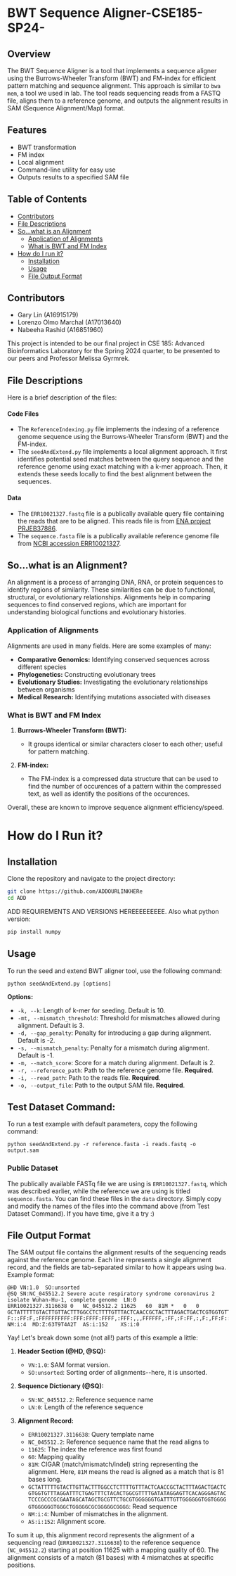 # BWT Sequence Aligner-CSE185-SP24-

## Overview
The BWT Sequence Aligner is a tool that implements a sequence aligner using the Burrows-Wheeler Transform (BWT) and FM-index for efficient pattern matching and sequence alignment. This approach is similar to `bwa mem`, a tool we used in lab. The tool reads sequencing reads from a FASTQ file, aligns them to a reference genome, and outputs the alignment results in SAM (Sequence Alignment/Map) format.

## Features
- BWT transformation
- FM index
- Local alignment
- Command-line utility for easy use
- Outputs results to a specified SAM file

## Table of Contents

- [Contributors](#contributors)
- [File Descriptions](#file-descriptions)
- [So...what is an Alignment](#sowhat-is-an-alignment)
  - [Application of Alignments](#application-of-alignments)
  - [What is BWT and FM Index](#what-is-bwt-and-fm-index)
- [How do I run it?](#how-do-i-run-it)
  - [Installation](#installation)
  - [Usage](#usage)
  - [File Output Format](#file-output-format)

## Contributors

- Gary Lin (A16915179)
- Lorenzo Olmo Marchal (A17013640)
- Nabeeha Rashid (A16851960)

This project is intended to be our final project in CSE 185: Advanced Bioinformatics Laboratory for the Spring 2024 quarter, to be presented to our peers and Professor Melissa Gyrmrek.

## File Descriptions
Here is a brief description of the files:

#### Code Files
- The `ReferenceIndexing.py` file implements the indexing of a reference genome sequence using the Burrows-Wheeler Transform (BWT) and the FM-index. 
- The `seedAndExtend.py` file implements a local alignment approach. It first identifies potential seed matches between the query sequence and the reference genome using exact matching with a k-mer approach. Then, it extends these seeds locally to find the best alignment between the sequences. 

#### Data
- The `ERR10021327.fastq` file is a publically available query file containing the reads that are to be aligned. This reads file is from [ENA project PRJEB37886](https://www.ebi.ac.uk/ena/browser/view/PRJEB37886). 
- The `sequence.fasta` file is a publically available reference genome file from [NCBI accession ERR10021327](https://www.ncbi.nlm.nih.gov/nuccore/NC_045512.2).

## So...what is an Alignment?
An alignment is a process of arranging DNA, RNA, or protein sequences to identify regions of similarity. These similarities can be due to functional, structural, or evolutionary relationships. Alignments help in comparing sequences to find conserved regions, which are important for understanding biological functions and evolutionary histories.

### Application of Alignments
Alignments are used in many fields. Here are some examples of many:
- **Comparative Genomics:** Identifying conserved sequences across different species
- **Phylogenetics:** Constructing evolutionary trees
- **Evolutionary Studies:** Investigating the evolutionary relationships between organisms
- **Medical Research:** Identifying mutations associated with diseases

### What is BWT and FM Index

1. **Burrows-Wheeler Transform (BWT):**
   - It groups identical or similar characters closer to each other; useful for pattern matching.

2. **FM-index:**
   - The FM-index is a compressed data structure that can be used to find the number of occurences of a pattern within the compressed text, as well as identify the positions of the occurences.

Overall, these are known to improve sequence alignment efficiency/speed.

# How do I Run it?

## Installation
Clone the repository and navigate to the project directory:
```sh
git clone https://github.com/ADDOURLINKHERe
cd ADD
```

ADD REQUIREMENTS AND VERSIONS HEREEEEEEEEE. Also what python version:
```sh
pip install numpy
```

## Usage

To run the seed and extend BWT aligner tool, use the following command:

```
python seedAndExtend.py [options]
```

**Options:**

- `-k, --k`: Length of k-mer for seeding. Default is 10.
- `-mt, --mismatch_threshold`: Threshold for mismatches allowed during alignment. Default is 3.
- `-d, --gap_penalty`: Penalty for introducing a gap during alignment. Default is -2.
- `-s, --mismatch_penalty`: Penalty for a mismatch during alignment. Default is -1.
- `-m, --match_score`: Score for a match during alignment. Default is 2.
- `-r, --reference_path`: Path to the reference genome file. **Required**.
- `-i, --read_path`: Path to the reads file. **Required**.
- `-o, --output_file`: Path to the output SAM file. **Required**.

## Test Dataset Command:

To run a test example with default parameters, copy the following command:

```
python seedAndExtend.py -r reference.fasta -i reads.fastq -o output.sam
```

### Public Dataset 
The publically available FASTq file we are using is `ERR10021327.fastq`, which was described earlier, while the reference we are using is titled `sequence.fasta`. You can find these files in the `data` directory. Simply copy and modify the names of the files into the command above (from Test Dataset Command). If you have time, give it a try :)

## File Output Format
The SAM output file contains the alignment results of the sequencing reads against the reference genome. Each line represents a single alignment record, and the fields are tab-separated similar to how it appears using `bwa`. Example format:
```plaintext
@HD	VN:1.0	SO:unsorted
@SQ	SN:NC_045512.2 Severe acute respiratory syndrome coronavirus 2 isolate Wuhan-Hu-1, complete genome	LN:0
ERR10021327.3116638	0	NC_045512.2	11625	60	81M	*	0	0	GCTATTTTTGTACTTGTTACTTTGGCCTCTTTTGTTTACTCAACCGCTACTTTAGACTGACTCGTGGTGTTTAGGATTTCTGAGTTTCTACACTGGCGTTTTGATATAGGAGTTCACAGGGAGTACTCCCGCCCGCGAATAGCATAGCTGCGTTCTGCGTGGGGGGTGATTTGTTGGGGGGTGGTGGGGGTGGGGGGTGGGCTGGGGGCGCGGGGGCGGGG	F:::FF:F,:FFFFFFFFFF:FFF:FFFF:FFFF,:FFF:,,,FFFFFF,:FF,:F:FF,:,F:,FF:F::F,,F,:,,:F,,FFF,FFFFFF,FF:F,,:,F,F:F,,F,,,:,:F,FFF,,,,F,,:F,,:F,,:,,,,FF:,:F,FF,,,,,,,,,,,,,,,F,,,,,,F,,,FFF,F:FF,:F,,,,FFF,:,,F::,,FF,FF,,,,F:,F,F,,:	NM:i:4	MD:Z:63T9T4A2T	AS:i:152	XS:i:0
```

Yay! Let's break down some (not all!) parts of this example a little:

1. **Header Section (@HD, @SQ):**
   - `VN:1.0`: SAM format version.
   - `SO:unsorted`: Sorting order of alignments--here, it is unsorted.

2. **Sequence Dictionary (@SQ):**
   - `SN:NC_045512.2`: Reference sequence name 
   - `LN:0`: Length of the reference sequence 

3. **Alignment Record:**
   - `ERR10021327.3116638`: Query template name 
   - `NC_045512.2`: Reference sequence name that the read aligns to
   - `11625`: The index the reference was first found
   - `60`: Mapping quality 
   - `81M`: CIGAR (match/mismatch/indel) string representing the alignment. Here, `81M` means the read is aligned as a match that is 81 bases long.
   - `GCTATTTTTGTACTTGTTACTTTGGCCTCTTTTGTTTACTCAACCGCTACTTTAGACTGACTCGTGGTGTTTAGGATTTCTGAGTTTCTACACTGGCGTTTTGATATAGGAGTTCACAGGGAGTACTCCCGCCCGCGAATAGCATAGCTGCGTTCTGCGTGGGGGGTGATTTGTTGGGGGGTGGTGGGGGTGGGGGGTGGGCTGGGGGCGCGGGGGCGGGG`: Read sequence
   - `NM:i:4`: Number of mismatches in the alignment.
   - `AS:i:152`: Alignment score.

To sum it up, this alignment record represents the alignment of a sequencing read (`ERR10021327.3116638`) to the reference sequence (`NC_045512.2`) starting at position 11625 with a mapping quality of 60. The alignment consists of a match (81 bases) with 4 mismatches at specific positions.
